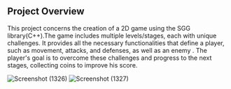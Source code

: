 ## **Project Overview**
This project concerns the creation of a 2D game using the SGG library(C++).The game includes multiple levels/stages, each with unique  challenges. It provides all the necessary functionalities that define a player, such as movement, attacks, and defenses, as well as an enemy . The player's goal is to overcome these challenges and progress to the next stages, collecting coins to improve his score.


![Screenshot (1326)](https://github.com/user-attachments/assets/249ec3f8-1a48-4d5f-8a97-5100f75aa991)
![Screenshot (1327)](https://github.com/user-attachments/assets/300bd11b-0d57-4b67-b3bb-58aa86ea822d)

